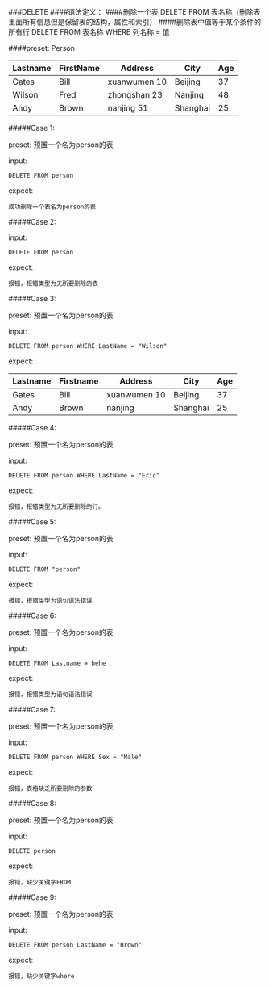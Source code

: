 ###DELETE 
####语法定义： 
####删除一个表
DELETE FROM 表名称（删除表里面所有信息但是保留表的结构，属性和索引）
####删除表中值等于某个条件的所有行
DELETE FROM 表名称 WHERE 列名称 = 值


####preset:
Person

| Lastname | FirstName | Address      | City     | Age |
|----------|-----------|--------------|----------|-----|
| Gates    | Bill      | xuanwumen 10 | Beijing  | 37  |
| Wilson   | Fred      | zhongshan 23 | Nanjing  | 48  |
| Andy     | Brown     | nanjing 51   | Shanghai | 25  |


#####Case 1:

preset: 
预置一个名为person的表

input:

```	
DELETE FROM person
```

expect:
```
成功删除一个表名为person的表
```

#####Case 2:

input:

```	
DELETE FROM person
```

expect:

```
报错，报错类型为无所要删除的表
```


#####Case 3:

preset: 
预置一个名为person的表

input:

```
DELETE FROM person WHERE LastName = "Wilson"
```

expect:

| Lastname | Firstname | Address      | City     | Age |
|----------|-----------|--------------|----------|-----|
| Gates    | Bill      | xuanwumen 10 | Beijing  | 37  |
| Andy     | Brown     | nanjing      | Shanghai | 25  |

#####Case 4:

preset: 
预置一个名为person的表

input:

```
DELETE FROM person WHERE LastName = "Eric"
```

expect:

```
报错，报错类型为无所要删除的行。
```

#####Case 5:

preset: 
预置一个名为person的表

input:

```
DELETE FROM "person"
```

expect:
```
报错，报错类型为语句语法错误
```

#####Case 6:

preset: 
预置一个名为person的表

input:

```
DELETE FROM Lastname = hehe
```

expect:
```
报错，报错类型为语句语法错误
```

#####Case 7:

preset: 
预置一个名为person的表

input:

```
DELETE FROM person WHERE Sex = "Male"
```
expect:

```
报错，表格缺乏所要删除的参数
```

#####Case 8:

preset: 
预置一个名为person的表

input:

```
DELETE person
```
expect:

```
报错，缺少关键字FROM
```

#####Case 9:

preset: 
预置一个名为person的表

input:

```
DELETE FROM person LastName = "Brown"
```
expect:

```
报错，缺少关键字where
```
